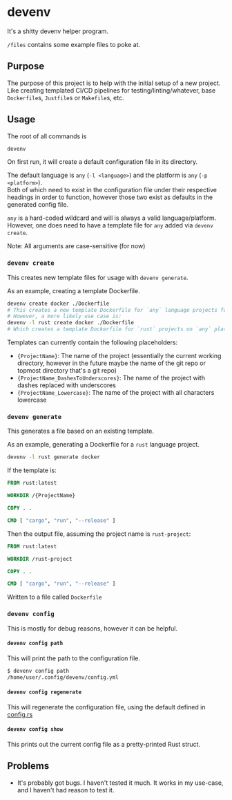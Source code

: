 # devenv

It's a shitty devenv helper program.

`/files` contains some example files to poke at.

## Purpose

The purpose of this project is to help with the initial setup of a new project. Like creating templated CI/CD pipelines for testing/linting/whatever, base `Dockerfile`s, `Justfile`s or `Makefile`s, etc.

## Usage

The root of all commands is

```bash
devenv
```

On first run, it will create a default configuration file in its directory.

The default language is `any` (`-l <language>`) and the platform is `any` (`-p <platform>`).  
Both of which need to exist in the configuration file under their respective headings in order to function, however those two exist as defaults in the generated config file.

`any` is a hard-coded wildcard and will is always a valid language/platform. However, one does need to have a template file for `any` added via `devenv create`.

Note: All arguments are case-sensitive (for now)

### `devenv create`

This creates new template files for usage with `devenv generate`.

As an example, creating a template Dockerfile.

```bash
devenv create docker ./Dockerfile
# This creates a new template Dockerfile for `any` language projects for the `any` platform.
# However, a more likely use case is:
devenv -l rust create docker ./Dockerfile
# Which creates a template Dockerfile for `rust` projects on `any` platform.
```

Templates can currently contain the following placeholders:

- `{ProjectName}`: The name of the project (essentially the current working directory, however in the future maybe the name of the git repo or topmost directory that's a git repo)
- `{ProjectName_DashesToUnderscores}`: The name of the project with dashes replaced with underscores
- `{ProjectName_Lowercase}`: The name of the project with all characters lowercase

### `devenv generate`

This generates a file based on an existing template.

As an example, generating a Dockerfile for a `rust` language project.

```bash
devenv -l rust generate docker
```

If the template is:

```Dockerfile
FROM rust:latest

WORKDIR /{ProjectName}

COPY . .

CMD [ "cargo", "run", "--release" ]
```

Then the output file, assuming the project name is `rust-project`:

```Dockerfile
FROM rust:latest

WORKDIR /rust-project

COPY . .

CMD [ "cargo", "run", "--release" ]
```

Written to a file called `Dockerfile`

### `devenv config`

This is mostly for debug reasons, however it can be helpful.

#### `devenv config path`

This will print the path to the configuration file.

```bash
$ devenv config path
/home/user/.config/devenv/config.yml
```

#### `devenv config regenerate`

This will regenerate the configuration file, using the default defined in [config.rs](src/config.rs)

#### `devenv config show`

This prints out the current config file as a pretty-printed Rust struct.

## Problems

- It's probably got bugs. I haven't tested it much. It works in my use-case, and I haven't had reason to test it.
